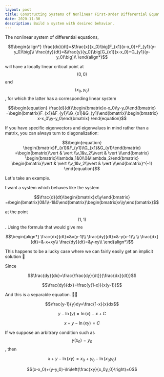 ```yaml
---
layout: post
title: Constructing Systems of Nonlinear First-Order Differential Equations to Model Population Dynamics
date: 2020-11-30 
description: Build a system with desired behavior.
---
```


The nonlinear system of differential equations,

$$\begin{align*}
\frac{dx}{dt}=&\frac{x}{x_0}\big[F_{x1}(x-x_0)+F_{y1}(y-y_0)\big]\\
\frac{dy}{dt}=&\frac{y}{y_0}\big[G_{x1}(x-x_0)+G_{y1}(y-y_0)\big]\\
\end{align*}$$

will have a locally linear critical point at $$(0,0)$$ and $$(x_0,y_0)$$, for which the latter has a corresponding linear system

$$\begin{equation}
\frac{d}{dt}\begin{bmatrix}x-x_0\\y-y_0\end{bmatrix}
=\begin{bmatrix}F_{x1}&F_{y1}\\G_{x1}&G_{y1}\end{bmatrix}\begin{bmatrix}x-x_0\\y-y_0\end{bmatrix}
\end{equation}$$

If you have specific eigenvectors and eigenvalues in mind rather than a matrix, you can always turn to diagonalization:

$$\begin{equation}
\begin{bmatrix}F_{x1}&F_{y1}\\G_{x1}&G_{y1}\end{bmatrix}
=\begin{bmatrix}\vert & \vert \\v_1&v_2\\\vert & \vert \\\end{bmatrix}
\begin{bmatrix}\lambda_1&0\\0&\lambda_2\end{bmatrix}
\begin{bmatrix}\vert & \vert \\v_1&v_2\\\vert & \vert \\\end{bmatrix}^{-1}
\end{equation}$$

Let's take an example.

I want a system which behaves like the system

$$\frac{d}{dt}\begin{bmatrix}x\\y\end{bmatrix}
=\begin{bmatrix}0&1\\-1&0\end{bmatrix}\begin{bmatrix}x\\y\end{bmatrix}$$

at the point $$(1,1)$$. Using the formula that would give me

$$\begin{align*}
\frac{dx}{dt}=&x(y-1)\\
\frac{dy}{dt}=&-y(x-1)\\
\\
\frac{dx}{dt}=&-x+xy\\
\frac{dy}{dt}=&y-xy\\
\end{align*}$$

This happens to be a lucky case where we can fairly easily get an implicit solution :eyes:

Since 

$$\frac{dy}{dx}=\frac{\frac{dy}{dt}}{\frac{dx}{dt}}$$

$$\frac{dy}{dx}=\frac{y(1-x)}{x(y-1)}$$

And this is a separable equation. :eyes::eyes:

$$\frac{y-1}{y}dy=\frac{1-x}{x}dx$$

$$y-\ln(y)=\ln(x)-x+C$$

$$x+y-\ln(xy)=C$$

If we suppose an arbitrary condition such as $$y(x_0)=y_0$$, then

$$x+y-\ln(xy)=x_0+y_0-\ln(x_0y_0)$$

$$(x-x_0)+(y-y_0)-\ln\left(\frac{xy}{x_0y_0}\right)=0$$